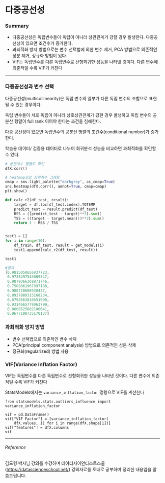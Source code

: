 <script> MathJax.Hub.Queue(["Typeset",MathJax.Hub]); </script>

# 다중공선성

### Summary
- 다중공선성은 독립변수들이 독립이 아니라 상관관계가 강할 경우 발생한다. 다중공선성이 있으면 조건수가 증가한다. 
- 과최적화 방지 방법으로는 변수 선택법에 의한 변수 제거, PCA 방법으로 의존적인 성분 제거, 정규화 방법이 있다.
- VIF는 독립변수를 다른 독립변수로 선형회귀한 성능을 나타낸 것이다. 다른 변수에 의존적일 수록 VIF가 커진다
_______________________

### 다중공선성과 변수 선택

다중공선성(multicollinearity)은 독립 변수의 일부가 다른 독립 변수의 조합으로 표현될 수 있는 경우이다.

독립 변수들이 서로 독립이 아니라 상호상관관계가 강한 경우 발생하고 독립 변수의 공분산 행렬이 full rank 이어야 한다는 조건을 침해한다.

다중 공선성이 있으면 독립변수의 공분산 행렬의 조건수(conditional number)가 증가한다.

학습용 데이터/ 검증용 데이터로 나누어 회귀분석 성능을 비교하면 과최적화를 확인할 수 있다.

~~~python
# 상관계수 행렬로 확인
dfX.corr()
~~~

~~~python
# heatmap으로 상관계수 그래프 
cmap = sns.light_palette("darkgray", as_cmap=True)
sns.heatmap(dfX.corr(), annot=True, cmap=cmap)
plt.show()
~~~

~~~python
def calc_r2(df_test, result):
    target = df.loc[df_test.index].TOTEMP
    predict_test = result.predict(df_test)
    RSS = ((predict_test - target)**2).sum()
    TSS = ((target - target.mean())**2).sum()
    return 1 - RSS / TSS


test1 = []
for i in range(10):
    df_train, df_test, result = get_model1(i)
    test1.append(calc_r2(df_test, result))

test1

#결과
[0.9815050656837723,
 0.9738497543069347,
 0.9879366369871746,
 0.7588861967897188,
 0.980720608930437,
 0.8937889315168234,
 0.8798563810651999,
 0.9314665778963799,
 0.8608525682180641,
 0.9677198735170137]
~~~

### 과최적화 방지 방법
- 변수 선택법으로 의존적인 변수 삭제
- PCA(principal component analysis) 방법으로 의존적인 성분 삭제
- 정규화(regularized) 방법 사용

### VIF(Variance Inflation Factor)

VIF는 독립변수를 다른 독립변수로 선형회귀한 성능을 나타낸 것이다. 다른 변수에 의존적일 수록 VIF가 커진다

StatsModels에서는 `variance_inflation_factor` 명령으로 VIF를 계산한다

~~~
from statsmodels.stats.outliers_influence import variance_inflation_factor

vif = pd.DataFrame()
vif["VIF Factor"] = [variance_inflation_factor(
    dfX.values, i) for i in range(dfX.shape[1])]
vif["features"] = dfX.columns
vif
~~~

________________________________
###### Reference
김도형 박사님 강의를 수강하며 데이터사이언티스트스쿨(https://datascienceschool.net/) 강의자료를 토대로 공부하며 정리한 내용임을 말씀드립니다. 